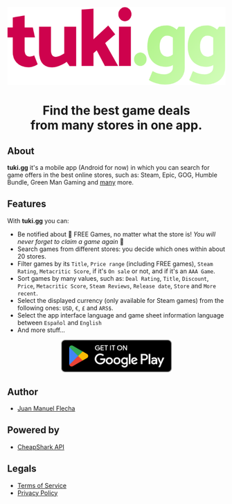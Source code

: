 <p align="center">
  <img src="https://github.com/flechajm/tuki.gg/blob/main/docs/images/logo.png" height="180px">
</p>

<h1 align="center">Find the best game deals<br />from many stores in one app.</h1>

## About
**tuki.gg** it's a mobile app (Android for now) in which you can search for game offers in the best online stores, such as: Steam, Epic, GOG, Humble Bundle, Green Man Gaming and <ins>many</ins> more.

## Features
With **tuki.gg** you can:
- Be notified about 🎁 FREE Games, no matter what the store is! _You will never forget to claim a game again_ 🤩
- Search games from different stores: you decide which ones within about 20 stores.
- Filter games by its `Title`, `Price range` (including FREE games), `Steam Rating`, `Metacritic Score`, if it's `On sale` or not, and if it's an `AAA Game`.
- Sort games by many values, such as: `Deal Rating`, `Title`, `Discount`, `Price`, `Metacritic Score`, `Steam Reviews`, `Release date`, `Store` and `More recent`.
- Select the displayed currency (only available for Steam games) from the following ones: `USD`, `€`, `£` and `ARS$`.
- Select the app interface language and game sheet information language between `Español` and `English`
- And more stuff...

<p align="center">
  <img src="https://github.com/flechajm/tuki.gg/blob/main/docs/images/google-play-badge.png" width="256px">
</p>

## Author
- [Juan Manuel Flecha](https://flechajm.github.io)  

## Powered by
- [CheapShark API](https://apidocs.cheapshark.com)  

## Legals
- [Terms of Service](https://flechajm.github.io/tuki.gg/tos)  
- [Privacy Policy](https://flechajm.github.io/tuki.gg/privacypolicy)
